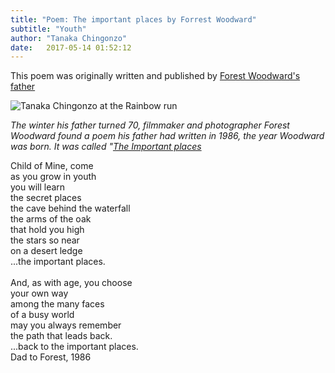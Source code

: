 ```yaml
---
title: "Poem: The important places by Forrest Woodward"
subtitle: "Youth"
author: "Tanaka Chingonzo"
date:   2017-05-14 01:52:12
---
```

This poem was originally written and published by [Forest Woodward's father](https://www.artifactuprising.com/the-important-places)


![Tanaka Chingonzo at the Rainbow run](https://fb-s-c-a.akamaihd.net/h-ak-fbx/v/t1.0-9/18670865_2087418268152130_3420676782666202320_n.jpg?oh=f939192c01e37a488c35b24bfb48da39&oe=5A07D2B4&__gda__=1506199903_cc8f68193b3be161f5fd9d16ae9514a0)

*The winter his father turned 70, filmmaker and photographer Forest Woodward found a poem his father had written in 1986, the year Woodward was born. It was called "[The Important places](https://www.artifactuprising.com/the-important-places)*



Child of Mine, come<br>
as you grow in youth<br>
you will learn<br>
the secret places<br>
the cave behind the waterfall<br>
the arms of the oak<br>
that hold you high<br>
the stars so near<br>
on a desert ledge<br>
...the important places.<br>
<br>
And, as with age, you choose<br>
your own way<br>
among the many faces<br>
of a busy world<br>
may you always remember<br>
the path that leads back.<br>
...back to the important places.<br>
Dad to Forest, 1986<br>

